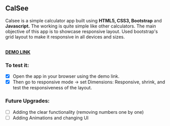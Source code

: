 <h2>CalSee</h2>
Calsee is a simple calculator app built using <strong>HTML5, CSS3, Bootstrap</strong> and <strong>Javascript.</strong>
The working is quite simple like other calculators. 
The main objective of this app is to showcase responsive layout.
Used bootstrap's grid layout to make it responsive in all devices and sizes.<br><br>

 **[DEMO LINK](https://sundarakanthan.github.io/CalSee/)**


<h3>To test it:</h3>

  - [x] Open the app in your browser using the demo link.
  - [x] Then go to responsive mode -> set Dimensions: Responsive, shrink, and test the responsiveness of the layout.
 
<h3>Future Upgrades:</h3>

 - [ ] Adding the clear functionality (removing numbers one by one)
 - [ ] Adding Animations and changing UI
